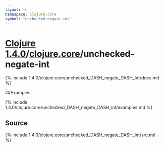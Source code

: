 ```yaml
---
layout: fn
namespace: clojure.core
symbol: "unchecked-negate-int"
---
```


# [Clojure 1.4.0](../../)/[clojure.core](../)/unchecked-negate-int

{% include 1.4.0/clojure.core/unchecked_DASH_negate_DASH_int/docs.md %}

##Examples

{% include 1.4.0/clojure.core/unchecked_DASH_negate_DASH_int/examples.md %}
## Source
{% include 1.4.0/clojure.core/unchecked_DASH_negate_DASH_int/src.md %}

